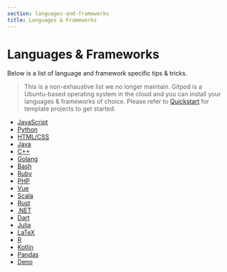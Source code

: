 ```yaml
---
section: languages-and-frameworks
title: Languages & Frameworks
---
```


<script context="module">
  export const prerender = true;
</script>

# Languages & Frameworks

Below is a list of language and framework specific tips & tricks.

> This is a non-exhaustive list we no longer maintain. Gitpod is a Ubuntu-based operating system in the cloud and you can install your languages & frameworks of choice. Please refer to [Quickstart](/docs/quickstart) for template projects to get started.

- [JavaScript](/docs/)
- [Python](/docs/languages/python)
- [HTML/CSS](/docs/languages/html)
- [Java](/docs/languages/java)
- [C++](/docs/languages/cpp)
- [Golang](/docs/languages/go)
- [Bash](/docs/languages/bash)
- [Ruby](/docs/languages/ruby)
- [PHP](/docs/languages/php)
- [Vue](/docs/languages/vue)
- [Scala](/docs/languages/scala)
- [Rust](/docs/languages/rust)
- [.NET](/docs/languages/dotnet)
- [Dart](/docs/languages/dart)
- [Julia](/docs/languages/julia)
- [LaTeX](/docs/languages/latex)
- [R](/docs/languages/r)
- [Kotlin](/docs/languages/kotlin)
- [Pandas](/docs/languages/python#pandas)
- [Deno](/docs/languages/deno)
